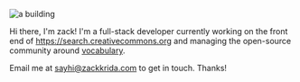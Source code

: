 ![a building](https://github.com/zackkrida/zackkrida/raw/master/44650035.jpg)

Hi there, I'm zack! I'm a full-stack developer currently working on the front end of https://search.creativecommons.org and managing the open-source community around [vocabulary](https://github.com/creative-commons/vocabulary). 

Email me at [sayhi@zackkrida.com](mailto:sayhi@zackkrida.com) to get in touch. Thanks!
